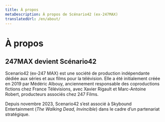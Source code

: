 ```yaml
---
title: À propos
metaDescription: À propos de Scénario42 (ex-247MAX)
translatedUrl: /en/about/
---
```


# À propos

## 247MAX devient Scénario42

Scenario42 (ex-247 MAX) est une société de production indépendante dédiée aux séries et aux films pour la télévision. Elle a été initialement créée en 2019 par Médéric Albouy, anciennement responsable des coproductions fictions chez France Télévisions, avec Xavier Rigault et Marc-Antoine Robert, producteurs associés chez 247 Films.

Depuis novembre 2023, Scenario42 s’est associé à Skybound Entertainment (*The Walking Dead, Invincible*) dans le cadre d’un partenariat stratégique.

<!-- <hr role="presentation">

<div class="text-align-center">

## L’équipe

</div>

<div class="team">
  <ul class="team_list">
    <li class="team_item">
      <img src="/images/mederic-albouy.jpg" alt="Médéric Albouy" class="team_img">
      <p class="team_name">Médéric Albouy</p>
      <p class="team_function">Co-fondateur <br>Président</p>
    </li>
    <li class="team_item">
      <img src="/images/marc-antoine-robert.jpg" alt="Marc-Antoine Robert" class="team_img">
      <p class="team_name">Marc-Antoine Robert</p>
      <p class="team_function">Co-fondateur <br>Directeur Général</p>
    </li>
    <li class="team_item">
      <img src="/images/xavier-rigault.jpg" alt="Xavier Rigault" class="team_img">
      <p class="team_name">Xavier Rigault</p>
      <p class="team_function">Co-fondateur</p>
    </li>
    <li class="team_item">
      <img src="/images/clarence-benoist.jpg" alt="Clarence Benoist" class="team_img">
      <p class="team_name">Clarence Benoist</p>
      <p class="team_function">Chargée de développement</p>
    </li>
    <li class="team_item">
      <img src="/images/laurence-meoc.jpg" alt="Laurence Méoc" class="team_img">
      <p class="team_name">Laurence Méoc</p>
      <p class="team_function">Chargée des productions</p>
    </li>
    <li class="team_item">
      <img src="/images/team-woman.svg" alt="" class="team_img">
      <p class="team_name">Juliet Ames</p>
      <p class="team_function">Assistante de production</p>
    </li>
  </ul>
</div> -->